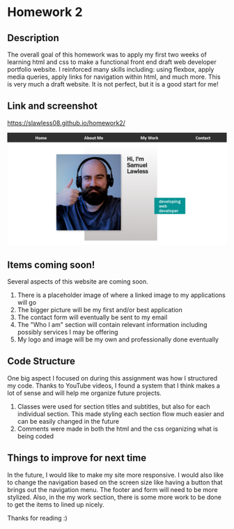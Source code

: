 # Homework 2
## Description
The overall goal of this homework was to apply my first two weeks of learning html and css to make a functional front end draft web developer portfolio website. I reinforced many skills including: using flexbox, apply media queries, apply links for navigation within html, and much more. This is very much a draft website. It is not perfect, but it is a good start for me! 
## Link and screenshot
https://slawless08.github.io/homework2/

![Screenshot of portfolio](assets/images/screenshot.PNG)

## Items coming soon! 

Several aspects of this website are coming soon.
1. There is a placeholder image of where a linked image to my applications will go
2. The bigger picture will be my first and/or best application
3. The contact form will eventually be sent to my email
4. The "Who I am" section will contain relevant information including possibly services I may be offering
5. My logo and image will be my own and professionally done eventually

## Code Structure
One big aspect I focused on during this assignment was how I structured my code. Thanks to YouTube videos, I found a system that I think makes a lot of sense and will help me organize future projects. 
1. Classes were used for section titles and subtitles, but also for each individual section. This made styling each section flow much easier and can be easily changed in the future
2. Comments were made in both the html and the css organizing what is being coded

## Things to improve for next time
In the future, I would like to make my site more responsive. I would also like to change the navigation based on the screen size like having a button that brings out the navigation menu. The footer and form will need to be more stylized. Also, in the my work section, there is some more work to be done to get the items to lined up nicely. 

Thanks for reading :) 
